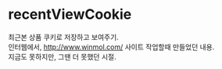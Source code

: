 # recentViewCookie
최근본 상품 쿠키로 저장하고 보여주기.  
인터웹에서, http://www.winmol.com/ 사이트 작업할때 만들었던 내용.  
지금도 못하지만, 그땐 더 못했던 시절.
